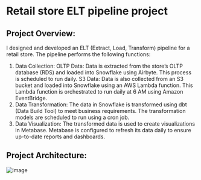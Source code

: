 # Retail store ELT pipeline project
## Project Overview: 
I designed and developed an ELT (Extract, Load, Transform) pipeline for a retail store. The pipeline performs the following functions:
1. Data Collection:
OLTP Data: Data is extracted from the store’s OLTP database (RDS) and loaded into Snowflake using Airbyte. This process is scheduled to run daily.
S3 Data: Data is also collected from an S3 bucket and loaded into Snowflake using an AWS Lambda function. This Lambda function is orchestrated to run daily at 6 AM using Amazon EventBridge.
2. Data Transformation:
The data in Snowflake is transformed using dbt (Data Build Tool) to meet business requirements. The transformation models are scheduled to run using a cron job.
3. Data Visualization:
The transformed data is used to create visualizations in Metabase. Metabase is configured to refresh its data daily to ensure up-to-date reports and dashboards.

## Project Architecture:
![image](https://github.com/user-attachments/assets/271dd6cd-42d9-4607-ae0d-553862a0d50c)

